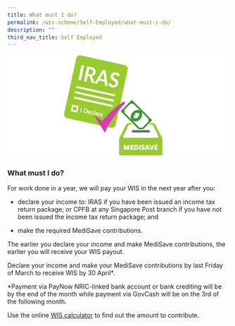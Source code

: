```yaml
---
title: What must I do?
permalink: /wis-scheme/Self-Employed/what-must-i-do/
description: ""
third_nav_title: Self Employed
---
```

![medisave contribution](/images/WIS%20Scheme/WIS9.png)

### What must I do?

For work done in a year, we will pay your WIS in the next year after you:
* declare your income to: IRAS if you have been issued an income tax return package; or CPFB at any Singapore Post branch if you have not been issued the income tax return package; and

* make the required MediSave contributions.

The earlier you declare your income and make MediSave contributions, the earlier you will receive your WIS payout.

Declare your income and make your MediSave contributions by last Friday of March to receive WIS by 30 April*.

*Payment via PayNow NRIC-linked bank account or bank crediting will be by the end of the month while payment via GovCash will be on the 3rd of the following month.

Use the online [WIS calculator](/wis-calculator-for-self-employed/) to find out the amount to contribute.